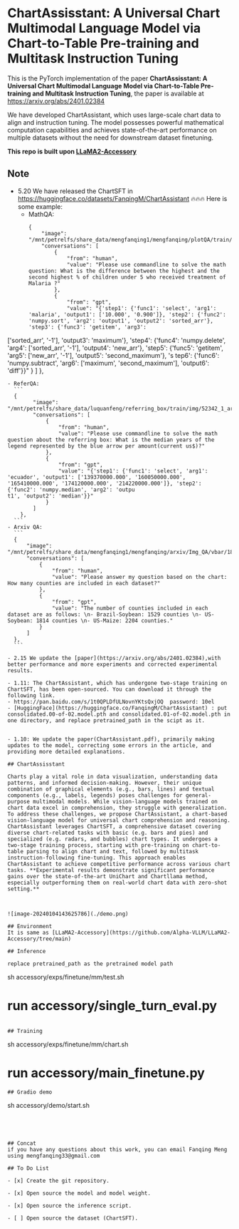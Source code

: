 # ChartAssisstant: A Universal Chart Multimodal Language Model via Chart-to-Table Pre-training and Multitask Instruction Tuning

This is the PyTorch implementation of the paper **ChartAssisstant: A Universal Chart Multimodal Language Model via Chart-to-Table Pre-training and Multitask Instruction Tuning**, the paper is available at https://arxiv.org/abs/2401.02384

We have developed ChartAssistant, which uses large-scale chart data to align and instruction tuning. The model possesses powerful mathematical computation capabilities and achieves state-of-the-art performance on multiple datasets without the need for downstream dataset finetuning.

**This repo is built upon [LLaMA2-Accessory](https://github.com/Alpha-VLLM/LLaMA2-Accessory/tree/main)**

## Note

- 5.20 We have released the ChartSFT in https://huggingface.co/datasets/FanqingM/ChartAssistant 🔥🔥🔥
  Here is some example:
  - MathQA:
    ```
    {
        "image": "/mnt/petrelfs/share_data/mengfanqing1/mengfanqing/plotQA/train/png/png/35651.png",
        "conversations": [
            {
                "from": "human",
                "value": "Please use commandline to solve the math question: What is the difference between the highest and the second highest % of children under 5 who received treatment of Malaria ?"
            },
            {
                "from": "gpt",
                "value": "{'step1': {'func1': 'select', 'arg1': 'malaria', 'output1': ['10.000', '0.900']}, 'step2': {'func2': 'numpy.sort', 'arg2': 'output1', 'output2': 'sorted_arr'}, 'step3': {'func3': 'getitem', 'arg3':
 ['sorted_arr', '-1'], 'output3': 'maximum'}, 'step4': {'func4': 'numpy.delete', 'arg4': ['sorted_arr', '-1'], 'output4': 'new_arr'}, 'step5': {'func5': 'getitem', 'arg5': ['new_arr', '-1'], 'output5': 'second_maximum'}, 's
tep6': {'func6': 'numpy.subtract', 'arg6': ['maximum', 'second_maximum'], 'output6': 'diff'}}"
            }
        ]
    },
  ```
  - ReferQA:
    ```
    {
          "image": "/mnt/petrelfs/share_data/luquanfeng/referring_box/train/img/52342_1_arrow.png",
          "conversations": [
              {
                  "from": "human",
                  "value": "Please use commandline to solve the math question about the referring box: What is the median years of the legend represented by the blue arrow per amount(current us$)?"
              },
              {
                  "from": "gpt",
                  "value": "{'step1': {'func1': 'select', 'arg1': 'ecuador', 'output1': ['139370000.000', '160050000.000', '165410000.000', '174120000.000', '214220000.000']}, 'step2': {'func2': 'numpy.median', 'arg2': 'outpu
  t1', 'output2': 'median'}}"
              }
          ]
      },
    ```
  - Arxiv QA:
    ```
    {
        "image": "/mnt/petrelfs/share_data/mengfanqing1/mengfanqing/arxiv/Img_QA/vbar/1806.09244_table_0.png",
        "conversations": [
            {
                "from": "human",
                "value": "Please answer my question based on the chart: How many counties are included in each dataset?"
            },
            {
                "from": "gpt",
                "value": "The number of counties included in each dataset are as follows: \n- Brazil-Soybean: 1529 counties \n- US-Soybean: 1814 counties \n- US-Maize: 2204 counties."
            }
        ]
    },
    ```

- 2.15 We update the [paper](https://arxiv.org/abs/2401.02384),with better performance and more experiments and corrected experimental results.
  
- 1.11: The ChartAssistant, which has undergone two-stage training on ChartSFT, has been open-sourced. You can download it through the following link.
  - https://pan.baidu.com/s/1t0QPLDfULNovnYKtsQxjOQ  password: 10el
  - [HuggingFace](https://huggingface.co/FanqingM/ChartAssistant) : put consolidated.00-of-02.model.pth and consolidated.01-of-02.model.pth in one directory, and replace pretrained_path in the scipt as it. 


- 1.10: We update the paper(ChartAssistant.pdf), primarily making updates to the model, correcting some errors in the article, and providing more detailed explanations. 

## ChartAssisstant

Charts play a vital role in data visualization, understanding data patterns, and informed decision-making. However, their unique combination of graphical elements (e.g., bars, lines) and textual components (e.g., labels, legends) poses challenges for general-purpose multimodal models. While vision-language models trained on chart data excel in comprehension, they struggle with generalization. To address these challenges, we propose ChartAssistant, a chart-based vision-language model for universal chart comprehension and reasoning. ChartAssistant leverages ChartSFT, a comprehensive dataset covering diverse chart-related tasks with basic (e.g. bars and pies) and specialized (e.g. radars, and bubbles) chart types. It undergoes a two-stage training process, starting with pre-training on chart-to-table parsing to align chart and text, followed by multitask instruction-following fine-tuning. This approach enables ChartAssistant to achieve competitive performance across various chart tasks. **Experimental results demonstrate significant performance gains over the state-of-the-art UniChart and Chartllama method, especially outperforming them on real-world chart data with zero-shot setting.** 



![image-20240104143625786](./demo.png)

## Environment
It is same as [LLaMA2-Accessory](https://github.com/Alpha-VLLM/LLaMA2-Accessory/tree/main)

## Inference

replace pretrained_path as the pretrained model path
```
sh accessory/exps/finetune/mm/test.sh
# run accessory/single_turn_eval.py
```

## Training
```
sh accessory/exps/finetune/mm/chart.sh
# run accessory/main_finetune.py
```
## Gradio demo
```
sh accessory/demo/start.sh
```




## Concat
if you have any questions about this work, you can email Fanqing Meng using mengfanqing33@gmail.com

## To Do List

- [x] Create the git repository.

- [x] Open source the model and model weight.

- [x] Open source the inference script.

- [ ] Open source the dataset (ChartSFT).

  

